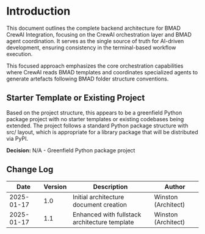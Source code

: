 # Introduction

This document outlines the complete backend architecture for BMAD CrewAI Integration, focusing on the CrewAI orchestration layer and BMAD agent coordination. It serves as the single source of truth for AI-driven development, ensuring consistency in the terminal-based workflow execution.

This focused approach emphasizes the core orchestration capabilities where CrewAI reads BMAD templates and coordinates specialized agents to generate artefacts following BMAD folder structure conventions.

## Starter Template or Existing Project

Based on the project structure, this appears to be a greenfield Python package project with no starter templates or existing codebases being extended. The project follows a standard Python package structure with src/ layout, which is appropriate for a library package that will be distributed via PyPI.

**Decision:** N/A - Greenfield Python package project

## Change Log

| Date | Version | Description | Author |
|------|---------|-------------|--------|
| 2025-01-17 | 1.0 | Initial architecture document creation | Winston (Architect)
| 2025-01-17 | 1.1 | Enhanced with fullstack architecture template | Winston (Architect)
